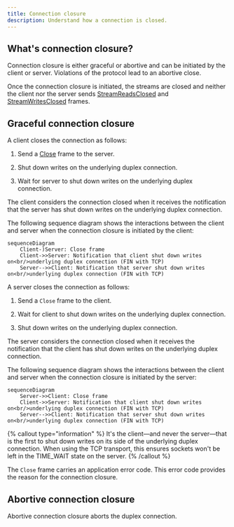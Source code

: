 ```yaml
---
title: Connection closure
description: Understand how a connection is closed.
---
```


## What's connection closure?

Connection closure is either graceful or abortive and can be initiated by the client or server. Violations of the
protocol lead to an abortive close.

Once the connection closure is initiated, the streams are closed and neither the client nor the server sends
[StreamReadsClosed][stream-reads-closed-frame] and [StreamWritesClosed][stream-writes-closed-frame] frames.

## Graceful connection closure

A client closes the connection as follows:

1. Send a [Close][close-frame] frame to the server.

2. Shut down writes on the underlying duplex connection.

3. Wait for server to shut down writes on the underlying duplex connection.

The client considers the connection closed when it receives the notification that the server has shut down writes on the
underlying duplex connection.

The following sequence diagram shows the interactions between the client and server when the connection closure is
initiated by the client:

```mermaid
sequenceDiagram
    Client-)Server: Close frame
    Client->>Server: Notification that client shut down writes on<br/>underlying duplex connection (FIN with TCP)
    Server-->>Client: Notification that server shut down writes on<br/>underlying duplex connection (FIN with TCP)
```

A server closes the connection as follows:

1. Send a `Close` frame to the client.

2. Wait for client to shut down writes on the underlying duplex connection.

3. Shut down writes on the underlying duplex connection.

The server considers the connection closed when it receives the notification that the client has shut down writes on the
underlying duplex connection.

The following sequence diagram shows the interactions between the client and server when the connection closure is
initiated by the server:

```mermaid
sequenceDiagram
    Server->>Client: Close frame
    Client->>Server: Notification that client shut down writes on<br/>underlying duplex connection (FIN with TCP)
    Server-->>Client: Notification that server shut down writes on<br/>underlying duplex connection (FIN with TCP)
```

{% callout type="information" %}
It's the client—and never the server—that is the first to shut down writes on its side of the underlying duplex
connection. When using the TCP transport, this ensures sockets won't be left in the TIME_WAIT state on the server.
{% /callout %}

The `Close` frame carries an application error code. This error code provides the reason for the connection closure.

## Abortive connection closure

Abortive connection closure aborts the duplex connection.

[close-frame]: protocol-frames#close-frame
[stream-reads-closed-frame]: protocol-frames#streamreadsclosed-and-streamwritesclosed-frames
[stream-writes-closed-frame]: protocol-frames#streamreadsclosed-and-streamwritesclosed-frames
